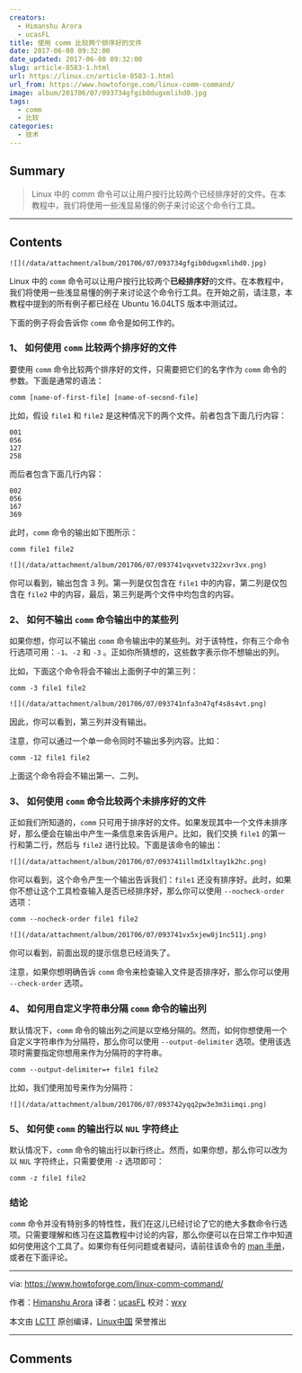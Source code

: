 ```yaml
---
creators:
  - Himanshu Arora
  - ucasFL
title: 使用 comm 比较两个排序好的文件
date: 2017-06-08 09:32:00
date_updated: 2017-06-08 09:32:00
slug: article-8583-1.html
url: https://linux.cn/article-8583-1.html
url_from: https://www.howtoforge.com/linux-comm-command/
image: album/201706/07/093734gfgib0dugxmlihd0.jpg
tags:
  - comm
  - 比较
categories:
  - 技术
---
```


## Summary

> Linux 中的 comm 命令可以让用户按行比较两个已经排序好的文件。在本教程中，我们将使用一些浅显易懂的例子来讨论这个命令行工具。

***

<!-- more -->

## Contents

`![](/data/attachment/album/201706/07/093734gfgib0dugxmlihd0.jpg)`

Linux 中的 `comm` 命令可以让用户按行比较两个**已经排序好**的文件。在本教程中，我们将使用一些浅显易懂的例子来讨论这个命令行工具。在开始之前，请注意，本教程中提到的所有例子都已经在 Ubuntu 16.04LTS 版本中测试过。

下面的例子将会告诉你 `comm` 命令是如何工作的。

### 1、 如何使用 `comm` 比较两个排序好的文件

要使用 `comm` 命令比较两个排序好的文件，只需要把它们的名字作为 `comm` 命令的参数。下面是通常的语法：

```shell
comm [name-of-first-file] [name-of-second-file]
```

比如，假设 `file1` 和 `file2` 是这种情况下的两个文件。前者包含下面几行内容：

```shell
001
056
127
258
```

而后者包含下面几行内容：

```shell
002
056
167
369
```

此时，`comm` 命令的输出如下图所示：

```shell
comm file1 file2
```

`![](/data/attachment/album/201706/07/093741vqxvetv322xvr3vx.png)`

你可以看到，输出包含 3 列。第一列是仅包含在 `file1` 中的内容，第二列是仅包含在 `file2` 中的内容，最后，第三列是两个文件中均包含的内容。

### 2、 如何不输出 `comm` 命令输出中的某些列

如果你想，你可以不输出 `comm` 命令输出中的某些列。对于该特性，你有三个命令行选项可用：`-1`、`-2` 和 `-3` 。正如你所猜想的，这些数字表示你不想输出的列。

比如，下面这个命令将会不输出上面例子中的第三列：

```shell
comm -3 file1 file2
```

`![](/data/attachment/album/201706/07/093741nfa3n47qf4s8s4vt.png)`

因此，你可以看到，第三列并没有输出。

注意，你可以通过一个单一命令同时不输出多列内容。比如：

```shell
comm -12 file1 file2
```

上面这个命令将会不输出第一、二列。

### 3、 如何使用 `comm` 命令比较两个未排序好的文件

正如我们所知道的，`comm` 只可用于排序好的文件。如果发现其中一个文件未排序好，那么便会在输出中产生一条信息来告诉用户。比如，我们交换 `file1` 的第一行和第二行，然后与 `file2` 进行比较。下面是该命令的输出：

`![](/data/attachment/album/201706/07/093741illmd1xltay1k2hc.png)`

你可以看到，这个命令产生一个输出告诉我们：`file1` 还没有排序好。此时，如果你不想让这个工具检查输入是否已经排序好，那么你可以使用 `--nocheck-order` 选项：

```shell
comm --nocheck-order file1 file2
```

`![](/data/attachment/album/201706/07/093741vx5xjew8j1nc511j.png)`

你可以看到，前面出现的提示信息已经消失了。

注意，如果你想明确告诉 `comm` 命令来检查输入文件是否排序好，那么你可以使用 `--check-order` 选项。

### 4、 如何用自定义字符串分隔 `comm` 命令的输出列

默认情况下，`comm` 命令的输出列之间是以空格分隔的。然而，如何你想使用一个自定义字符串作为分隔符，那么你可以使用 `--output-delimiter` 选项。使用该选项时需要指定你想用来作为分隔符的字符串。

```shell
comm --output-delimiter=+ file1 file2
```

比如，我们使用加号来作为分隔符：

`![](/data/attachment/album/201706/07/093742yqq2pw3e3m3iimqi.png)`

### 5、 如何使 `comm` 的输出行以 `NUL` 字符终止

默认情况下，`comm` 命令的输出行以新行终止。然而，如果你想，那么你可以改为以 `NUL` 字符终止，只需要使用 `-z` 选项即可：

```shell
comm -z file1 file2
```

### 结论

`comm` 命令并没有特别多的特性性，我们在这儿已经讨论了它的绝大多数命令行选项。只需要理解和练习在这篇教程中讨论的内容，那么你便可以在日常工作中知道如何使用这个工具了。如果你有任何问题或者疑问，请前往该命令的 [man 手册](https://linux.cn/man/1/comm)，或者在下面评论。

---

via: <https://www.howtoforge.com/linux-comm-command/>

作者：[Himanshu Arora](https://www.howtoforge.com/linux-comm-command/) 译者：[ucasFL](https://github.com/ucasFL) 校对：[wxy](https://github.com/wxy)

本文由 [LCTT](https://github.com/LCTT/TranslateProject) 原创编译，[Linux中国](https://linux.cn/) 荣誉推出

***

## Comments
